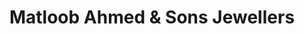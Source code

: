 ---
title: "Matloob Ahmed & Sons Jewellers"
url: /karachi/matloob-ahmed-und-sons-jewellers/
shop: Schmuck
---
